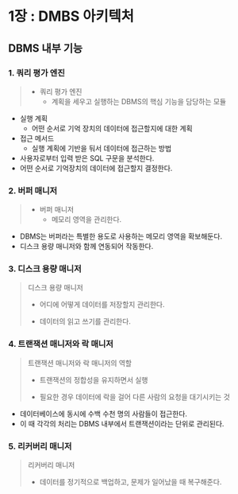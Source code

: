 # 1장 : DMBS 아키텍처
## DBMS 내부 기능

### 1. 쿼리 평가 엔진

> - 쿼리 평가 엔진
>   - 계획을 세우고 실행하는 DBMS의 핵심 기능을 담당하는 모듈
- 실행 계획
  - 어떤 순서로 기억 장치의 데이터에 접근할지에 대한 계획
- 접근 메서드
  - 실행 계획에 기반을 둬서 데이터에 접근하는 방법
- 사용자로부터 입력 받은 SQL 구문을 분석한다.
- 어떤 순서로 기억장치의 데이터에 접근할지 결정한다.

### 2. 버퍼 매니저

> - 버퍼 매니저
>   - 메모리 영역을 관리한다.
- DBMS는 버퍼라는 특별한 용도로 사용하는 메모리 영역을 확보해둔다.
- 디스크 용량 매니저와 함께 연동되어 작동한다.

### 3. 디스크 용량 매니저

> 디스크 용량 매니저
> - 어디에 어떻게 데이터를 저장할지 관리한다.
>
> - 데이터의 읽고 쓰기를 관리한다.

### 4. 트랜잭션 매니저와 락 매니저

> 트랜잭션 매니저와 락 매니저의 역할
> - 트랜잭션의 정합성을 유지하면서 실행
>
> - 필요한 경우 데이터에 락을 걸어 다른 사람의 요청을 대기시키는 것

- 데이터베이스에 동시에 수백 수천 명의 사람들이 접근한다.
- 이  때 각각의 처리는 DBMS  내부에서 트랜잭션이라는 단위로 관리된다.

### 5. 리커버리 매니저

> 리커버리 매니저
> - 데이터를 정기적으로 백업하고, 문제가 일어났을 때 복구해준다.

